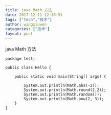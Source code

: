 ```yaml
---
title: java Math 方法
date: 2017-12-11 12:18:51
tags: ["tech","技术"]
author: wangxiuwen
categories: ["技术"]
layout: post
---
```


java Math 方法

	package test;
	
	public class Hello {
		
		public static void main(String[] args) {
			
			System.out.println(Math.abs(-2));
			System.out.println(Math.round(2.2));
			System.out.println(Math.random());
			System.out.println(Math.pow(2, 3));
		}
	}